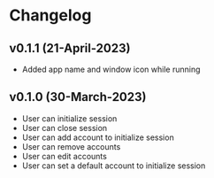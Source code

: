 # Changelog

## v0.1.1 (21-April-2023)

- Added app name and window icon while running

## v0.1.0 (30-March-2023)

- User can initialize session
- User can close session
- User can add account to initialize session
- User can remove accounts
- User can edit accounts
- User can set a default account to initialize session
